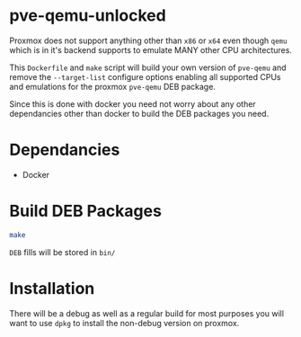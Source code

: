 # pve-qemu-unlocked

Proxmox does not support anything other than `x86` or `x64` even though `qemu` which is in it's backend supports to emulate MANY other CPU architectures.

This `Dockerfile` and `make` script will build your own version of `pve-qemu` and remove the `--target-list` configure options enabling all supported CPUs and emulations for the proxmox `pve-qemu` DEB package.

Since this is done with docker you need not worry about any other dependancies other than docker to build the DEB packages you need.

# Dependancies
- Docker

# Build DEB Packages
```bash
make
```

`DEB` fills will be stored in `bin/`

# Installation

There will be a debug as well as a regular build for most purposes you will want to use `dpkg` to install the non-debug version on proxmox.
